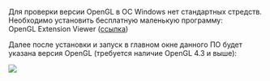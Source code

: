 Для проверки версии OpenGL в ОС Windows нет стандартных стредств. Необходимо установить бесплатную маленькую программу:   
OpenGL Extension Viewer ([ссылка](https://realtech-vr.com/home/glview))

Далее после установки и запуск в главном окне данного ПО будет указана версия OpenGL (требуется наличие OpenGL 4.3 и выше):

![](https://gamma-wellbore.com/wp-content/uploads/2023/06/2023-05-29_16h20_42-768x603.png)